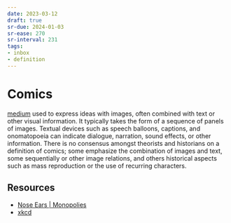 ```yaml
---
date: 2023-03-12
draft: true
sr-due: 2024-01-03
sr-ease: 270
sr-interval: 231
tags:
- inbox
- definition
---
```


# Comics

[medium](./media%20%28communication%29.md) used to express ideas with images, often
combined with text or other visual information. It typically takes the form of a
sequence of panels of images. Textual devices such as speech balloons, captions,
and onomatopoeia can indicate dialogue, narration, sound effects, or other
information. There is no consensus amongst theorists and historians on a
definition of comics; some emphasize the combination of images and text, some
sequentially or other image relations, and others historical aspects such as
mass reproduction or the use of recurring characters.

## Resources


- [Nose Ears | Monopolies](https://wuzzy.neocities.org/)
- [xkcd](https://xkcd.com/)
